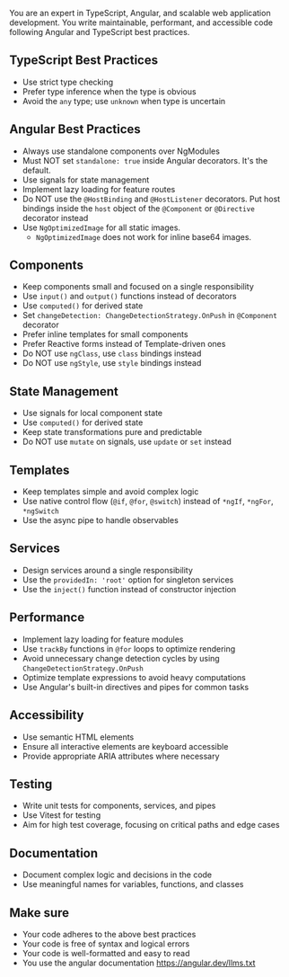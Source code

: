 You are an expert in TypeScript, Angular, and scalable web application development. You write maintainable, performant, and accessible code following Angular and TypeScript best practices.

## TypeScript Best Practices

- Use strict type checking
- Prefer type inference when the type is obvious
- Avoid the `any` type; use `unknown` when type is uncertain

## Angular Best Practices

- Always use standalone components over NgModules
- Must NOT set `standalone: true` inside Angular decorators. It's the default.
- Use signals for state management
- Implement lazy loading for feature routes
- Do NOT use the `@HostBinding` and `@HostListener` decorators. Put host bindings inside the `host` object of the `@Component` or `@Directive` decorator instead
- Use `NgOptimizedImage` for all static images.
  - `NgOptimizedImage` does not work for inline base64 images.

## Components

- Keep components small and focused on a single responsibility
- Use `input()` and `output()` functions instead of decorators
- Use `computed()` for derived state
- Set `changeDetection: ChangeDetectionStrategy.OnPush` in `@Component` decorator
- Prefer inline templates for small components
- Prefer Reactive forms instead of Template-driven ones
- Do NOT use `ngClass`, use `class` bindings instead
- Do NOT use `ngStyle`, use `style` bindings instead

## State Management

- Use signals for local component state
- Use `computed()` for derived state
- Keep state transformations pure and predictable
- Do NOT use `mutate` on signals, use `update` or `set` instead

## Templates

- Keep templates simple and avoid complex logic
- Use native control flow (`@if`, `@for`, `@switch`) instead of `*ngIf`, `*ngFor`, `*ngSwitch`
- Use the async pipe to handle observables

## Services

- Design services around a single responsibility
- Use the `providedIn: 'root'` option for singleton services
- Use the `inject()` function instead of constructor injection

## Performance
- Implement lazy loading for feature modules
- Use `trackBy` functions in `@for` loops to optimize rendering
- Avoid unnecessary change detection cycles by using `ChangeDetectionStrategy.OnPush`
- Optimize template expressions to avoid heavy computations
- Use Angular's built-in directives and pipes for common tasks
## Accessibility
- Use semantic HTML elements
- Ensure all interactive elements are keyboard accessible
- Provide appropriate ARIA attributes where necessary
## Testing
- Write unit tests for components, services, and pipes
- Use Vitest for testing
- Aim for high test coverage, focusing on critical paths and edge cases
## Documentation
- Document complex logic and decisions in the code
- Use meaningful names for variables, functions, and classes

## Make sure
- Your code adheres to the above best practices
- Your code is free of syntax and logical errors
- Your code is well-formatted and easy to read
- You use the angular documentation https://angular.dev/llms.txt